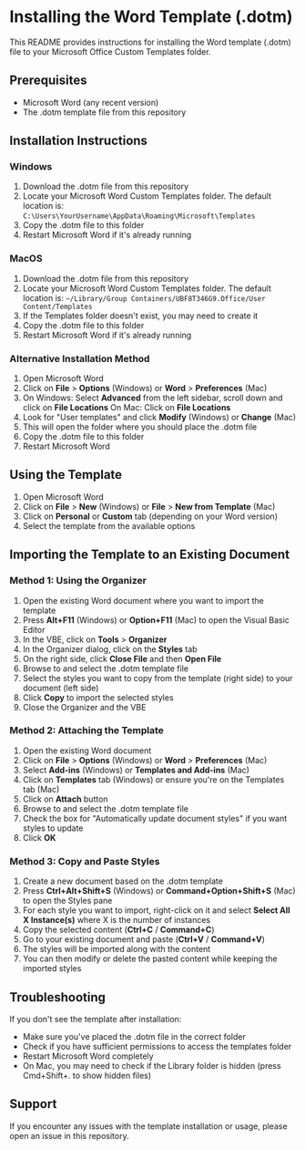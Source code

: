 # Installing the Word Template (.dotm)

This README provides instructions for installing the Word template (.dotm) file to your Microsoft Office Custom Templates folder.

## Prerequisites

- Microsoft Word (any recent version)
- The .dotm template file from this repository

## Installation Instructions

### Windows

1. Download the .dotm file from this repository
2. Locate your Microsoft Word Custom Templates folder. The default location is:
   `C:\Users\YourUsername\AppData\Roaming\Microsoft\Templates`
3. Copy the .dotm file to this folder
4. Restart Microsoft Word if it's already running

### MacOS

1. Download the .dotm file from this repository
2. Locate your Microsoft Word Custom Templates folder. The default location is:
   `~/Library/Group Containers/UBF8T346G9.Office/User Content/Templates`
3. If the Templates folder doesn't exist, you may need to create it
4. Copy the .dotm file to this folder
5. Restart Microsoft Word if it's already running

### Alternative Installation Method

1. Open Microsoft Word
2. Click on **File** > **Options** (Windows) or **Word** > **Preferences** (Mac)
3. On Windows: Select **Advanced** from the left sidebar, scroll down and click on **File Locations**
   On Mac: Click on **File Locations**
4. Look for "User templates" and click **Modify** (Windows) or **Change** (Mac)
5. This will open the folder where you should place the .dotm file
6. Copy the .dotm file to this folder
7. Restart Microsoft Word

## Using the Template

1. Open Microsoft Word
2. Click on **File** > **New** (Windows) or **File** > **New from Template** (Mac)
3. Click on **Personal** or **Custom** tab (depending on your Word version)
4. Select the template from the available options

## Importing the Template to an Existing Document

### Method 1: Using the Organizer

1. Open the existing Word document where you want to import the template
2. Press **Alt+F11** (Windows) or **Option+F11** (Mac) to open the Visual Basic Editor
3. In the VBE, click on **Tools** > **Organizer**
4. In the Organizer dialog, click on the **Styles** tab
5. On the right side, click **Close File** and then **Open File**
6. Browse to and select the .dotm template file
7. Select the styles you want to copy from the template (right side) to your document (left side)
8. Click **Copy** to import the selected styles
9. Close the Organizer and the VBE

### Method 2: Attaching the Template

1. Open the existing Word document
2. Click on **File** > **Options** (Windows) or **Word** > **Preferences** (Mac)
3. Select **Add-ins** (Windows) or **Templates and Add-ins** (Mac)
4. Click on **Templates** tab (Windows) or ensure you're on the Templates tab (Mac)
5. Click on **Attach** button
6. Browse to and select the .dotm template file
7. Check the box for "Automatically update document styles" if you want styles to update
8. Click **OK**

### Method 3: Copy and Paste Styles

1. Create a new document based on the .dotm template
2. Press **Ctrl+Alt+Shift+S** (Windows) or **Command+Option+Shift+S** (Mac) to open the Styles pane
3. For each style you want to import, right-click on it and select **Select All X Instance(s)** where X is the number of instances
4. Copy the selected content (**Ctrl+C** / **Command+C**)
5. Go to your existing document and paste (**Ctrl+V** / **Command+V**)
6. The styles will be imported along with the content
7. You can then modify or delete the pasted content while keeping the imported styles

## Troubleshooting

If you don't see the template after installation:
- Make sure you've placed the .dotm file in the correct folder
- Check if you have sufficient permissions to access the templates folder
- Restart Microsoft Word completely
- On Mac, you may need to check if the Library folder is hidden (press Cmd+Shift+. to show hidden files)

## Support

If you encounter any issues with the template installation or usage, please open an issue in this repository.
